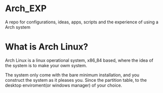 # Arch_EXP
A repo for configurations, ideas, apps, scripts and the experience of using a Arch system

# What is Arch Linux?

Arch Linux is a linux operational system, x86_84 based, where the idea of the system is to make your owm system. 
<!---  Espaço para futura foto do Arch         -->
The system only come with the bare minimum installation, and you construct the system as it pleases you. Since the partition table, to the desktop enviroment(or windows manager) of your choice. 
